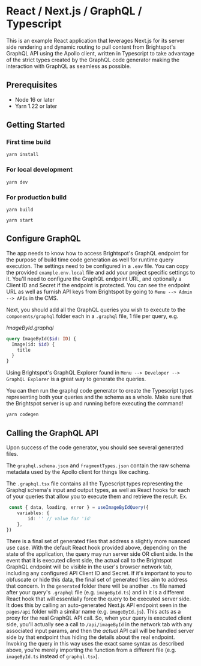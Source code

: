 # React / Next.js / GraphQL / Typescript

This is an example React application that leverages Next.js for its server side rendering and dynamic routing to pull content from Brightspot's GraphQL API using the Apollo client, written in Typescript to take advantage of the strict types created by the GraphQL code generator making the interaction with GraphQL as seamless as possible.

## Prerequisites

- Node 16 or later
- Yarn 1.22 or later

## Getting Started

### First time build

```yarn install```

### For local development

```yarn dev```

### For production build

```yarn build```

```yarn start```

## Configure GraphQL

The app needs to know how to access Brightspot's GraphQL endpoint for the purpose of build time code generation as well for runtime query execution. The settings need to be configured in a `.env` file. You can copy the provided `example.env.local` file and add your project specific settings to it. You'll need to configure the GraphQL endpoint URL, and optionally a Client ID and Secret if the endpoint is protected. You can see the endpoint URL as well as furnish API keys from Brightspot by going to `Menu --> Admin --> APIs` in the CMS.

Next, you should add all the GraphQL queries you wish to execute to the `components/graphql` folder each in a `.graphql` file, 1 file per query, e.g.

_ImageById.graphql_

```graphql
query ImageById($id: ID) {
  Image(id: $id) {
    title
  }
}
```

Using Brightspot's GraphQL Explorer found in `Menu --> Developer --> GraphQL Explorer` is a great way to generate the queries.

You can then run the graphql code generator to create the Typescript types representing both your queries and the schema as a whole. Make sure that the Brightspot server is up and running before executing the command!

```yarn codegen```

## Calling the GraphQL API

Upon success of the code generator, you should see several generated files.

The `graphql.schema.json` and `fragmentTypes.json` contain the raw schema metadata used by the Apollo client for things like caching.

The `.graphql.tsx` file contains all the Typescript types representing the Graphql schema's input and output types, as well as React hooks for each of your queries that allow you to execute them and retrieve the result. Ex.

```typescript
 const { data, loading, error } = useImageByIdQuery({
    variables: {
        id: '' // value for 'id'
    },
})
```

There is a final set of generated files that address a slightly more nuanced use case. With the default React hook provided above, depending on the state of the application, the query may run server side OR client side. In the event that it is executed client side, the actual call to the Brightspot GraphQL endpoint will be visible in the user's browser network tab, including any configured API Client ID and Secret. If it's important to you to obfuscate or hide this data, the final set of generated files aim to address that concern. In the `generated` folder there will be another `.ts` file named after your query's `.graphql` file (e.g. `imageById.ts`) and in it is a different React hook that will essentially force the query to be executed server side. It does this by calling an auto-generated Next.js API endpoint seen in the `pages/api` folder with a similar name (e.g. `imageById.js`). This acts as a proxy for the real GraphQL API call. So, when your query is executed client side, you'll actually see a call to `/api/imageById` in the network tab with any associated input params, and then the _actual_ API call will be handled server side by that endpoint thus hiding the details about the real endpoint. Invoking the query in this way uses the exact same syntax as described above, you're merely importing the function from a different file (e.g. `imageById.ts` instead of `graphql.tsx`).
